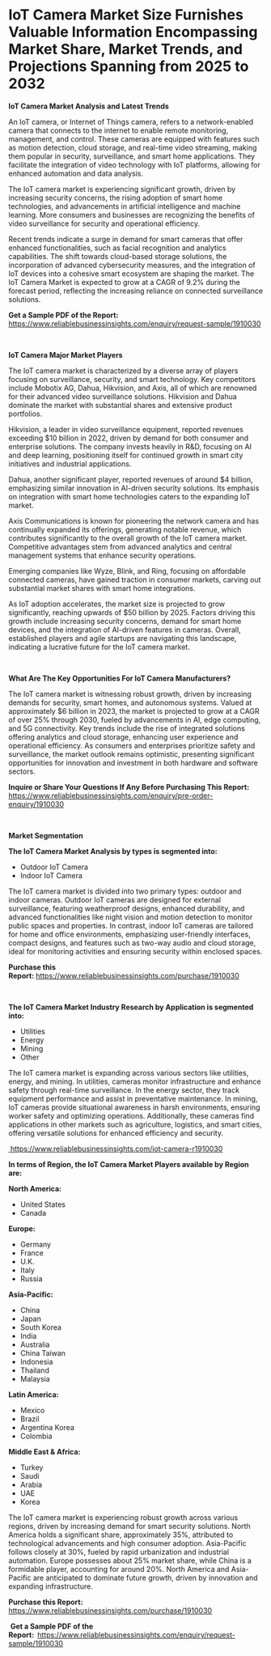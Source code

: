 <p><h1>IoT Camera Market Size Furnishes Valuable Information Encompassing Market Share, Market Trends, and Projections Spanning from 2025 to 2032</h1></p><p><strong>IoT Camera Market Analysis and Latest Trends</strong></p>
<p><p>An IoT camera, or Internet of Things camera, refers to a network-enabled camera that connects to the internet to enable remote monitoring, management, and control. These cameras are equipped with features such as motion detection, cloud storage, and real-time video streaming, making them popular in security, surveillance, and smart home applications. They facilitate the integration of video technology with IoT platforms, allowing for enhanced automation and data analysis.</p><p>The IoT camera market is experiencing significant growth, driven by increasing security concerns, the rising adoption of smart home technologies, and advancements in artificial intelligence and machine learning. More consumers and businesses are recognizing the benefits of video surveillance for security and operational efficiency.</p><p>Recent trends indicate a surge in demand for smart cameras that offer enhanced functionalities, such as facial recognition and analytics capabilities. The shift towards cloud-based storage solutions, the incorporation of advanced cybersecurity measures, and the integration of IoT devices into a cohesive smart ecosystem are shaping the market. The IoT Camera Market is expected to grow at a CAGR of 9.2% during the forecast period, reflecting the increasing reliance on connected surveillance solutions.</p></p>
<p><strong>Get a Sample PDF of the Report:&nbsp;</strong> <a href="https://www.reliablebusinessinsights.com/enquiry/request-sample/1910030?utm_campaign=117&utm_medium=2&utm_source=Github&utm_content=ia&utm_term=15042025&utm_id=iot-camera">https://www.reliablebusinessinsights.com/enquiry/request-sample/1910030</a></p>
<p>&nbsp;</p>
<p><strong>IoT Camera Major Market Players</strong></p>
<p><p>The IoT camera market is characterized by a diverse array of players focusing on surveillance, security, and smart technology. Key competitors include Mobotix AG, Dahua, Hikvision, and Axis, all of which are renowned for their advanced video surveillance solutions. Hikvision and Dahua dominate the market with substantial shares and extensive product portfolios.</p><p>Hikvision, a leader in video surveillance equipment, reported revenues exceeding $10 billion in 2022, driven by demand for both consumer and enterprise solutions. The company invests heavily in R&D, focusing on AI and deep learning, positioning itself for continued growth in smart city initiatives and industrial applications.</p><p>Dahua, another significant player, reported revenues of around $4 billion, emphasizing similar innovation in AI-driven security solutions. Its emphasis on integration with smart home technologies caters to the expanding IoT market.</p><p>Axis Communications is known for pioneering the network camera and has continually expanded its offerings, generating notable revenue, which contributes significantly to the overall growth of the IoT camera market. Competitive advantages stem from advanced analytics and central management systems that enhance security operations.</p><p>Emerging companies like Wyze, Blink, and Ring, focusing on affordable connected cameras, have gained traction in consumer markets, carving out substantial market shares with smart home integrations.</p><p>As IoT adoption accelerates, the market size is projected to grow significantly, reaching upwards of $50 billion by 2025. Factors driving this growth include increasing security concerns, demand for smart home devices, and the integration of AI-driven features in cameras. Overall, established players and agile startups are navigating this landscape, indicating a lucrative future for the IoT camera market.</p></p>
<p>&nbsp;</p>
<p><strong>What Are The Key Opportunities For IoT Camera Manufacturers?</strong></p>
<p><p>The IoT camera market is witnessing robust growth, driven by increasing demands for security, smart homes, and autonomous systems. Valued at approximately $6 billion in 2023, the market is projected to grow at a CAGR of over 25% through 2030, fueled by advancements in AI, edge computing, and 5G connectivity. Key trends include the rise of integrated solutions offering analytics and cloud storage, enhancing user experience and operational efficiency. As consumers and enterprises prioritize safety and surveillance, the market outlook remains optimistic, presenting significant opportunities for innovation and investment in both hardware and software sectors.</p></p>
<p><strong>Inquire or Share Your Questions If Any Before Purchasing This Report:</strong> <a href="https://www.reliablebusinessinsights.com/enquiry/pre-order-enquiry/1910030?utm_campaign=117&utm_medium=2&utm_source=Github&utm_content=ia&utm_term=15042025&utm_id=iot-camera">https://www.reliablebusinessinsights.com/enquiry/pre-order-enquiry/1910030</a></p>
<p>&nbsp;</p>
<p><strong>Market Segmentation</strong></p>
<p><strong>The IoT Camera Market Analysis by types is segmented into:</strong></p>
<p><ul><li>Outdoor IoT Camera</li><li>Indoor IoT Camera</li></ul></p>
<p><p>The IoT camera market is divided into two primary types: outdoor and indoor cameras. Outdoor IoT cameras are designed for external surveillance, featuring weatherproof designs, enhanced durability, and advanced functionalities like night vision and motion detection to monitor public spaces and properties. In contrast, indoor IoT cameras are tailored for home and office environments, emphasizing user-friendly interfaces, compact designs, and features such as two-way audio and cloud storage, ideal for monitoring activities and ensuring security within enclosed spaces.</p></p>
<p><strong>Purchase this Report:&nbsp;</strong><a href="https://www.reliablebusinessinsights.com/purchase/1910030?utm_campaign=117&utm_medium=2&utm_source=Github&utm_content=ia&utm_term=15042025&utm_id=iot-camera">https://www.reliablebusinessinsights.com/purchase/1910030</a></p>
<p>&nbsp;</p>
<p><strong>The IoT Camera Market Industry Research by Application is segmented into:</strong></p>
<p><ul><li>Utilities</li><li>Energy</li><li>Mining</li><li>Other</li></ul></p>
<p><p>The IoT camera market is expanding across various sectors like utilities, energy, and mining. In utilities, cameras monitor infrastructure and enhance safety through real-time surveillance. In the energy sector, they track equipment performance and assist in preventative maintenance. In mining, IoT cameras provide situational awareness in harsh environments, ensuring worker safety and optimizing operations. Additionally, these cameras find applications in other markets such as agriculture, logistics, and smart cities, offering versatile solutions for enhanced efficiency and security.</p></p>
<p><a href="https://www.reliablebusinessinsights.com/iot-camera-r1910030?utm_campaign=117&utm_medium=2&utm_source=Github&utm_content=ia&utm_term=15042025&utm_id=iot-camera">&nbsp;https://www.reliablebusinessinsights.com/iot-camera-r1910030</a></p>
<p><strong>In terms of Region, the IoT Camera Market Players available by Region are:</strong></p>
<p>
    <p> <strong> North America: </strong>
        <ul>
            <li>United States</li>
            <li>Canada</li>
        </ul>
        </p> 
    <p> <strong> Europe: </strong>
        <ul>
            <li>Germany</li>
            <li>France</li>
            <li>U.K.</li>
            <li>Italy</li>
            <li>Russia</li>
        </ul>
        </p> 
    <p> <strong> Asia-Pacific: </strong>
        <ul>
            <li>China</li>
            <li>Japan</li>
            <li>South Korea</li>
            <li>India</li>
            <li>Australia</li>
            <li>China Taiwan</li>
            <li>Indonesia</li>
            <li>Thailand</li>
            <li>Malaysia</li>
        </ul>
        </p> 
    <p> <strong> Latin America: </strong>
        <ul>
            <li>Mexico</li>
            <li>Brazil</li>
            <li>Argentina Korea</li>
            <li>Colombia</li>
        </ul>
        </p> 
    <p> <strong> Middle East & Africa: </strong>
        <ul>
            <li>Turkey</li>
            <li>Saudi</li>
            <li>Arabia</li>
            <li>UAE</li>
            <li>Korea</li>
        </ul>
    </p>
    </p>
<p><p>The IoT camera market is experiencing robust growth across various regions, driven by increasing demand for smart security solutions. North America holds a significant share, approximately 35%, attributed to technological advancements and high consumer adoption. Asia-Pacific follows closely at 30%, fueled by rapid urbanization and industrial automation. Europe possesses about 25% market share, while China is a formidable player, accounting for around 20%. North America and Asia-Pacific are anticipated to dominate future growth, driven by innovation and expanding infrastructure.</p></p>
<p><strong>Purchase this Report: </strong><a href="https://www.reliablebusinessinsights.com/purchase/1910030?utm_campaign=117&utm_medium=2&utm_source=Github&utm_content=ia&utm_term=15042025&utm_id=iot-camera">https://www.reliablebusinessinsights.com/purchase/1910030</a></p>
<p>&nbsp;<strong>Get a Sample PDF of the Report:&nbsp;&nbsp;</strong><a href="https://www.reliablebusinessinsights.com/enquiry/request-sample/1910030?utm_campaign=117&utm_medium=2&utm_source=Github&utm_content=ia&utm_term=15042025&utm_id=iot-camera">https://www.reliablebusinessinsights.com/enquiry/request-sample/1910030</a></p>
<p><strong></strong></p>
<p><p></p><p></p><p></p></p>
